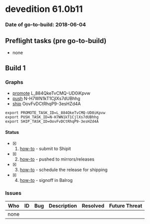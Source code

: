 # devedition 61.0b11

### Date of go-to-build: 2018-06-04

## Preflight tasks (pre go-to-build)
- none

## Build 1  

### Graphs
* [promote](https://tools.taskcluster.net/push-inspector/#/L_884QkeTvCMQ-UD0iKpvw) L_884QkeTvCMQ-UD0iKpvw
* [push](https://tools.taskcluster.net/push-inspector/#/N-H7WN1kT1CjlXs7dUBhhg) N-H7WN1kT1CjlXs7dUBhhg
* [ship](https://tools.taskcluster.net/push-inspector/#/OovFvDCtRhqP9-3esHZd4A) OovFvDCtRhqP9-3esHZd4A
```
export PROMOTE_TASK_ID=L_884QkeTvCMQ-UD0iKpvw
export PUSH_TASK_ID=N-H7WN1kT1CjlXs7dUBhhg
export SHIP_TASK_ID=OovFvDCtRhqP9-3esHZd4A
```


#### Status
- [x] 1.  [how-to](https://wiki.mozilla.org/Release:Release_Automation_on_Mercurial:Starting_a_Release#Submit_to_Ship_It)  - submit to Shipit
- [x] 2.  [how-to](https://github.com/mozilla-releng/releasewarrior-2.0/blob/master/docs/release-promotion/desktop/howto.md#push-artifacts-to-releases-directory)  - pushed to mirrors/releases
- [x] 3.  [how-to](https://github.com/mozilla-releng/releasewarrior-2.0/blob/master/docs/release-promotion/desktop/howto.md#ship-the-release)  - schedule the release for shipping
- [x] 4.  [how-to](https://github.com/mozilla-releng/releasewarrior-2.0/blob/master/docs/release-promotion/desktop/howto.md#obtain-sign-offs-for-changes)  - signoff in Balrog

### Issues
| Who                 | ID               | Bug                                                                 | Description                | Resolved                | Future Threat                |
| ------------------- | ---------------- | ------------------------------------------------------------------- | -------------------------- | ----------------------- | ---------------------------- |
| none | | | | | |

